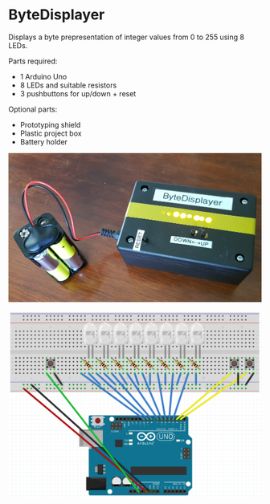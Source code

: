 # ByteDisplayer

Displays a byte prepresentation of integer values from 0 to 255 using 8 LEDs.

Parts required:
 * 1 Arduino Uno
 * 8 LEDs and suitable resistors
 * 3 pushbuttons for up/down + reset

Optional parts:
 * Prototyping shield
 * Plastic project box
 * Battery holder

![ByteDisplayer](ByteDisplayer.jpg)

![Setup](setup.png)

